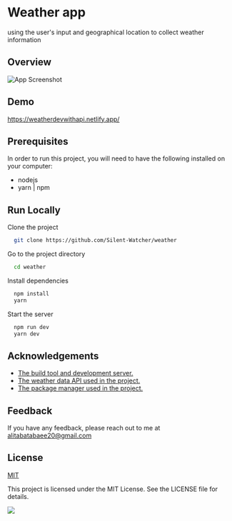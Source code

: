 
# Weather app

using the user's input and geographical location to collect weather information


## Overview

![App Screenshot](https://iili.io/HNcddGa.png)

## Demo

https://weatherdevwithapi.netlify.app/

## Prerequisites
In order to run this project, you will need to have the following installed on your computer:
- nodejs
- yarn | npm
## Run Locally

Clone the project

```bash
  git clone https://github.com/Silent-Watcher/weather
```

Go to the project directory

```bash
  cd weather
```

Install dependencies

```bash
  npm install
  yarn
```

Start the server

```bash
  npm run dev
  yarn dev
```

## Acknowledgements

 - [The build tool and development server.](https://vitejs.dev/)
 - [ The weather data API used in the project.](https://openweathermap.org/api)
 - [The package manager used in the project.](https://yarnpkg.com/)


## Feedback

If you have any feedback, please reach out to me at alitabatabaee20@gmail.com


## License

[MIT](https://choosealicense.com/licenses/mit/)

This project is licensed under the MIT License. See the LICENSE file for details.

<a target="_blank" rel="noopener noreferrer nofollow" href="https://camo.githubusercontent.com/6038c8f1fd8f60de75477470e5a87210e9256202e01dfba9986446304a0f0254/68747470733a2f2f63617073756c652d72656e6465722e76657263656c2e6170702f6170693f747970653d776176696e6726636f6c6f723d6772616469656e74266865696768743d36302673656374696f6e3d666f6f746572"><img src="https://camo.githubusercontent.com/6038c8f1fd8f60de75477470e5a87210e9256202e01dfba9986446304a0f0254/68747470733a2f2f63617073756c652d72656e6465722e76657263656c2e6170702f6170693f747970653d776176696e6726636f6c6f723d6772616469656e74266865696768743d36302673656374696f6e3d666f6f746572" data-canonical-src="https://capsule-render.vercel.app/api?type=waving&amp;color=gradient&amp;height=60&amp;section=footer" style="max-width: 100%;"></a>
